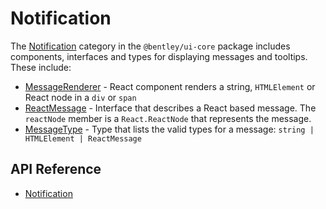 # Notification

The [Notification]($ui-core:Notification) category in the `@bentley/ui-core` package includes components, interfaces and types for displaying messages and tooltips. These include:

* [MessageRenderer]($ui-core) - React component renders a string, `HTMLElement` or React node in a `div` or `span`
* [ReactMessage]($ui-core) - Interface that describes a React based message. The `reactNode` member is a `React.ReactNode` that represents the message.
* [MessageType]($ui-core) - Type that lists the valid types for a message: `string | HTMLElement | ReactMessage`

## API Reference

* [Notification]($ui-core:Notification)
